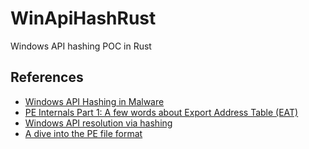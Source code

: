 # WinApiHashRust
Windows API hashing POC in Rust

## References
- [Windows API Hashing in Malware](https://www.ired.team/offensive-security/defense-evasion/windows-api-hashing-in-malware)
- [PE Internals Part 1: A few words about Export Address Table (EAT)](https://ferreirasc.github.io/PE-Export-Address-Table/)
- [Windows API resolution via hashing](https://github.com/LloydLabs/Windows-API-Hashing)
- [A dive into the PE file format](https://0xrick.github.io/win-internals/pe1/)